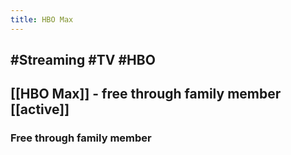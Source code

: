 ```yaml
---
title: HBO Max
---
```


## #Streaming #TV #HBO

## [[HBO Max]] - free through family member [[active]]
### Free through family member

